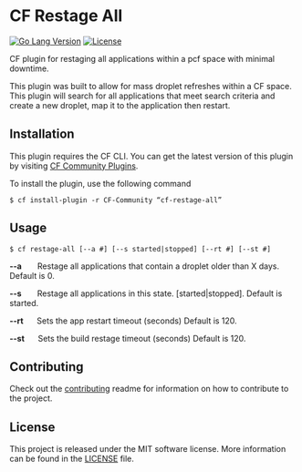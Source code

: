 # CF Restage All
[![Go Lang Version](https://img.shields.io/badge/go-1.15-00ADD8.svg?style=flat)](http://golang.com) 
[![License](https://img.shields.io/github/license/generalmotors/cf-restage-all)](LICENSE)

CF plugin for restaging all applications within a pcf space with minimal downtime.

This plugin was built to allow for mass droplet refreshes within a CF space. This plugin will search for all applications that meet search criteria and create a new droplet, map it to the application then restart. 

## Installation

This plugin requires the CF CLI. You can get the latest version of this plugin by visiting [CF Community Plugins](https://plugins.cloudfoundry.org).
 
To install the plugin, use the following command 

```
$ cf install-plugin -r CF-Community “cf-restage-all”
```

## Usage

```
$ cf restage-all [--a #] [--s started|stopped] [--rt #] [--st #]
```

**--a**&nbsp;&nbsp;&nbsp;&nbsp;&nbsp;&nbsp;&nbsp;Restage all applications that contain a droplet older than X days. Default is 0.

**--s**&nbsp;&nbsp;&nbsp;&nbsp;&nbsp;&nbsp;&nbsp;Restage all applications in this state. [started|stopped]. Default is started.

**--rt**&nbsp;&nbsp;&nbsp;&nbsp;&nbsp;&nbsp;Sets the app restart timeout (seconds) Default is 120.

**--st**&nbsp;&nbsp;&nbsp;&nbsp;&nbsp;&nbsp;Sets the build restage timeout (seconds) Default is 120.


## Contributing 

Check out the [contributing](CONTRIBUTING.md) readme for information on how to contribute to the project. 

## License 

This project is released under the MIT software license. More information can be found in the [LICENSE](LICENSE) file.